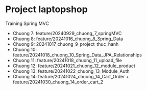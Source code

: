 # Project laptopshop
Training Spring MVC
+ Chuong 7: feature/20240929_chuong_7_springMVC
+ Chuong 8: feature/20241016_chuong_8_Spring_Data
+ Chuong 9: 20241017_chuong_9_project_thuc_hanh
+ Chuong 10: feature/20241018_chuong_10_Spring_Data_JPA_Relationships
+ Chuong 11: feature/20241018_chuong_11_upload_file
+ Chuong 12: feature/20241021_chuong_12_module_product
+ Chuong 13: feature/20241022_chuong_13_Module_Auth
+ Chuong 14: feature/20241024_chuong_14_Cart_Order + feature/20241030_chuong_14_order_cart_2
